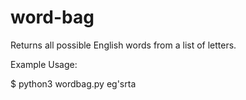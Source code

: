 # word-bag
Returns all possible English words from a list of letters.

Example Usage:

$ python3 wordbag.py eg\'srta
